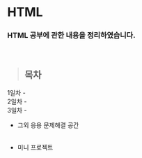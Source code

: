 HTML
==============

### HTML 공부에 관한 내용을 정리하였습니다.

<br/>

> ## 목차 <br>
 1일차 - []() <br/>
 2일차 - []() <br/>
 3일차 - []() <br/>
    
* 그외 응용 문제해결 공간 <br/>
 []() <br/>
 
* 미니 프로젝트 <br/>
[]()<br/> 

 


